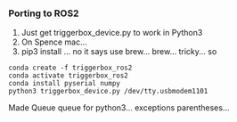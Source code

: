 ### Porting to ROS2

1. Just get triggerbox_device.py to work in Python3
2. On Spence mac...
3. pip3 install ... no it says use brew... brew... tricky... so

```
conda create -f triggerbox_ros2
conda activate triggerbox_ros2
conda install pyserial numpy
python3 triggerbox_device.py /dev/tty.usbmodem1101 
```

Made Queue queue for python3...
exceptions parentheses...

